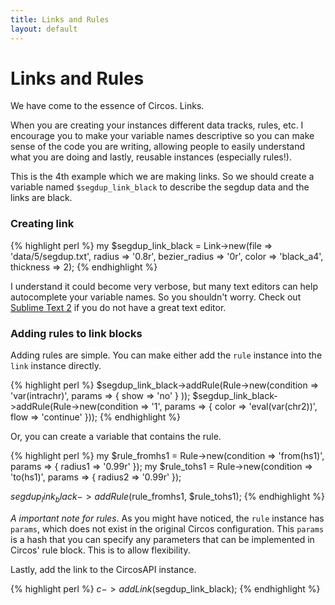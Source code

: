 ```yaml
---
title: Links and Rules
layout: default
---
```


# Links and Rules

We have come to the essence of Circos. Links.

When you are creating your instances different data tracks, rules, etc. I encourage you to make your variable names descriptive so you can make sense of the code you are writing, allowing people to easily understand what you are doing and lastly, reusable instances (especially rules!).

This is the 4th example which we are making links. So we should create a variable named `$segdup_link_black` to describe the segdup data and the links are black. 

### Creating link
{% highlight perl %}
my $segdup_link_black = Link->new(file => 'data/5/segdup.txt', radius => '0.8r', bezier_radius => '0r', color => 'black_a4', thickness => 2);
{% endhighlight %}

I understand it could become very verbose, but many text editors can help autocomplete your variable names. So you shouldn't worry. Check out [Sublime Text 2](http://www.sublimetext.com/2) if you do not have a great text editor.

### Adding rules to link blocks
Adding rules are simple. You can make either add the `rule` instance into the `link` instance directly.

{% highlight perl %}
$segdup_link_black->addRule(Rule->new(condition => 'var(intrachr)', params => { show => 'no' } ));
$segdup_link_black->addRule(Rule->new(condition => '1', params => { color => 'eval(var(chr2))', flow => 'continue' }));
{% endhighlight %}

Or, you can create a variable that contains the rule. 

{% highlight perl %}
my $rule_fromhs1 = Rule->new(condition => 'from(hs1)', params => { radius1 => '0.99r' });
my $rule_tohs1 = Rule->new(condition => 'to(hs1)', params => { radius2 => '0.99r' });

$segdup_link_black->addRule($rule_fromhs1, $rule_tohs1);
{% endhighlight %}

*A important note for rules*. As you might have noticed, the `rule` instance has `params`, which does not exist in the original Circos configuration. This `params` is a hash that you can specify any parameters that can be implemented in Circos' rule block. This is to allow flexibility. 

Lastly, add the link to the CircosAPI instance.

{% highlight perl %}
$c->addLink($segdup_link_black);
{% endhighlight %}